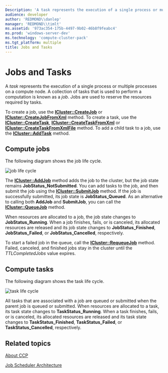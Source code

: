 ```yaml
---
Description: 'A task represents the execution of a single process or multiple processes on a compute node. A collection of tasks that is used to perform a computation is known as a job.'
audience: developer
author: 'REDMOND\\danlep'
manager: 'REDMOND\\timlt'
ms.assetid: '973ac354-175b-4497-9b02-46b8f9feabc4'
ms.prod: 'windows-server-dev'
ms.technology: 'compute-cluster-pack'
ms.tgt_platform: multiple
title: Jobs and Tasks
---
```


# Jobs and Tasks

A *task* represents the execution of a single process or multiple processes on a compute node. A collection of tasks that is used to perform a computation is known as a *job*. Jobs are used to reserve the resources required by tasks.

To create a job, use the [**ICluster::CreateJob**](icluster-createjob.md) or [**ICluster::CreateJobFromXml**](icluster-createjobfromxml.md) method. To create a task, use the [**ICluster::CreateTask**](icluster-createtask.md), [**ICluster::CreateTaskFromXml**](icluster-createtaskfromxml.md) or [**ICluster::CreateTaskFromXmlFile**](icluster-createtaskfromxmlfile.md) method. To add a child task to a job, use the [**ICluster::AddTask**](icluster-addtask.md) method.

## Compute jobs

The following diagram shows the job life cycle.

![job life cycle](images/job-life.png)

The [**ICluster::AddJob**](icluster-addjob.md) method adds the job to the cluster, but the job state remains **JobStatus\_NotSubmitted**. You can add tasks to the job, and then submit the job using the [**ICluster::SubmitJob**](icluster-submitjob.md) method. If the job is successfully submitted, its job state is **JobStatus\_Queued**. As an alternative to calling both **AddJob** and **SubmitJob**, you can call the [**ICluster::QueueJob**](icluster-queuejob.md) method.

When resources are allocated to a job, the job state changes to **JobStatus\_Running**. When a job finishes, fails, or is canceled, its allocated resources are released and its job state changes to **JobStatus\_Finished**, **JobStatus\_Failed**, or **JobStatus\_Cancelled**, respectively.

To start a failed job in the queue, call the [**ICluster::RequeueJob**](icluster-requeuejob.md) method. Failed, canceled, and finished jobs stay in the cluster until the *TTLCompletedJobs* value expires.

## Compute tasks

The following diagram shows the task life cycle.

![task life cycle](images/task-life.png)

All tasks that are associated with a job are queued or submitted when the parent job is queued or submitted. When resources are allocated to a task, its task state changes to **TaskStatus\_Running**. When a task finishes, fails, or is canceled, its allocated resources are released and its task state changes to **TaskStatus\_Finished**, **TaskStatus\_Failed**, or **TaskStatus\_Cancelled**, respectively.

## Related topics

<dl> <dt>

[About CCP](about-ccp.md)
</dt> <dt>

[Job Scheduler Architecture](job-scheduler-architecture.md)
</dt> </dl>

 

 



